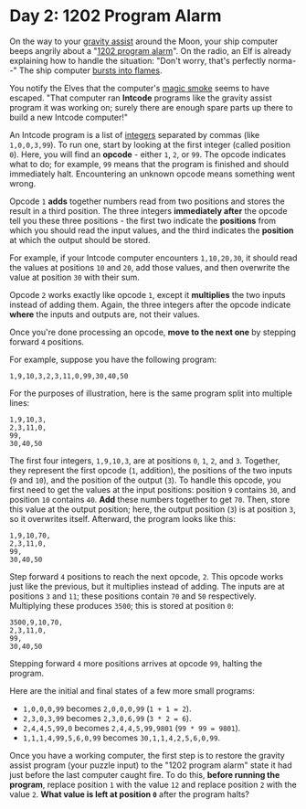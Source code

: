 # Day 2: 1202 Program Alarm
On the way to your [gravity assist](https://en.wikipedia.org/wiki/Gravity_assist) around the Moon, your ship computer 
beeps angrily about a "[1202 program alarm](https://www.hq.nasa.gov/alsj/a11/a11.landing.html#1023832)". On the radio, 
an Elf is already explaining how to handle the situation: "Don't worry, that's perfectly norma--" The ship computer 
[bursts into flames](https://en.wikipedia.org/wiki/Halt_and_Catch_Fire).

You notify the Elves that the computer's [magic smoke](https://en.wikipedia.org/wiki/Magic_smoke) seems to have escaped. 
"That computer ran **Intcode** programs like the gravity assist program it was working on; surely there are enough spare 
parts up there to build a new Intcode computer!"

An Intcode program is a list of [integers](https://en.wikipedia.org/wiki/Integer) separated by commas (like 
`1,0,0,3,99`). To run one, start by looking at the first integer (called position `0`). Here, you will find an 
**opcode** - either `1`, `2`, or `99`. The opcode indicates what to do; for example, `99` means that the program is 
finished and should immediately halt. Encountering an unknown opcode means something went wrong.

Opcode `1` **adds** together numbers read from two positions and stores the result in a third position. The three 
integers **immediately after** the opcode tell you these three positions - the first two indicate the **positions** from 
which you should read the input values, and the third indicates the **position** at which the output should be stored.

For example, if your Intcode computer encounters `1,10,20,30`, it should read the values at positions `10` and `20`, add 
those values, and then overwrite the value at position `30` with their sum.

Opcode `2` works exactly like opcode `1`, except it **multiplies** the two inputs instead of adding them. Again, the 
three integers after the opcode indicate **where** the inputs and outputs are, not their values.

Once you're done processing an opcode, **move to the next one** by stepping forward `4` positions.

For example, suppose you have the following program:
```
1,9,10,3,2,3,11,0,99,30,40,50
```
For the purposes of illustration, here is the same program split into multiple lines:
```
1,9,10,3,
2,3,11,0,
99,
30,40,50
```
The first four integers, `1,9,10,3`, are at positions `0`, `1`, `2`, and `3`. Together, they represent the first opcode 
(`1`, addition), the positions of the two inputs (`9` and `10`), and the position of the output (`3`). To handle this 
opcode, you first need to get the values at the input positions: position `9` contains `30`, and position `10` contains 
`40`. **Add** these numbers together to get `70`. Then, store this value at the output position; here, the output 
position (`3`) is at position `3`, so it overwrites itself. Afterward, the program looks like this:
```
1,9,10,70,
2,3,11,0,
99,
30,40,50
```
Step forward `4` positions to reach the next opcode, `2`. This opcode works just like the previous, but it multiplies 
instead of adding. The inputs are at positions `3` and `11`; these positions contain `70` and `50` respectively. 
Multiplying these produces `3500`; this is stored at position `0`:
```
3500,9,10,70,
2,3,11,0,
99,
30,40,50
```
Stepping forward `4` more positions arrives at opcode `99`, halting the program.

Here are the initial and final states of a few more small programs:
* `1,0,0,0,99` becomes `2,0,0,0,99` (`1 + 1 = 2`).
* `2,3,0,3,99` becomes `2,3,0,6,99` (`3 * 2 = 6`).
* `2,4,4,5,99,0` becomes `2,4,4,5,99,9801` (`99 * 99 = 9801`).
* `1,1,1,4,99,5,6,0,99` becomes `30,1,1,4,2,5,6,0,99`.

Once you have a working computer, the first step is to restore the gravity assist program (your puzzle input) to the 
"1202 program alarm" state it had just before the last computer caught fire. To do this, **before running the program**, 
replace position `1` with the value `12` and replace position `2` with the value `2`. **What value is left at position 
`0`** after the program halts?
